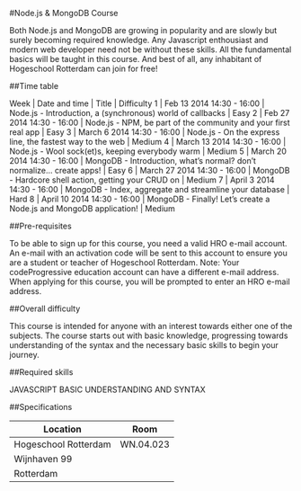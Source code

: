 #Node.js & MongoDB Course

Both Node.js and MongoDB are growing in popularity and are slowly but surely becoming required knowledge. Any Javascript enthousiast and modern web developer need not be without these skills. All the fundamental basics will be taught in this course. And best of all, any inhabitant of Hogeschool Rotterdam can join for free!

##Time table

Week  | Date and time | Title | Difficulty
1 | Feb 13 2014 14:30 - 16:00 | Node.js - Introduction, a (synchronous) world of callbacks | Easy
2 | Feb 27 2014 14:30 - 16:00 | Node.js - NPM, be part of the community and your first real app | Easy
3 | March 6 2014 14:30 - 16:00 | Node.js - On the express line, the fastest way to the web | Medium
4 | March 13 2014 14:30 - 16:00 | Node.js - Wool sock(et)s, keeping everybody warm | Medium
5 | March 20 2014 14:30 - 16:00 | MongoDB - Introduction, what’s normal? don’t normalize... create apps! | Easy
6 | March 27 2014 14:30 - 16:00 | MongoDB - Hardcore shell action, getting your CRUD on | Medium
7 | April 3 2014 14:30 - 16:00 | MongoDB - Index, aggregate and streamline your database | Hard
8 | April 10 2014 14:30 - 16:00 | MongoDB - Finally! Let’s create a Node.js and MongoDB application! | Medium

##Pre-requisites

To be able to sign up for this course, you need a valid HRO e-mail account. An e-mail with an activation code will be sent to this account to ensure you are a student or teacher of Hogeschool Rotterdam. Note: Your codeProgressive education account can have a different e-mail address. When applying for this course, you will be prompted to enter an HRO e-mail address.

##Overall difficulty

This course is intended for anyone with an interest towards either one of the subjects. The course starts out with basic knowledge, progressing towards understanding of the syntax and the necessary basic skills to begin your journey.

##Required skills

JAVASCRIPT BASIC UNDERSTANDING AND SYNTAX

##Specifications

Location  | Room
------------- | -------------
Hogeschool Rotterdam | WN.04.023
Wijnhaven 99  |
Rotterdam |